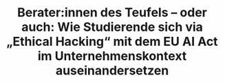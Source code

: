 ---
id: "breakingbad-06-spotlight" # nochmal überlegen
method: "Projektseminar"
institution: "Hub of Computing and Data Science (HCDS), Fakultät für Mathematik, Informatik & Naturwissenschaften"
title: 'Berater:innen des Teufels – oder auch: Wie Studierende sich via „Ethical Hacking“ mit dem EU AI Act im Unternehmenskontext auseinandersetzen'
title_project:
title_short: "BreAkIng Bad: Hacking the AI Act"
period: "Apr 23 ­­- Mar 25 (24 months)"
foerderlinie: "Transferorientierte Data Literacy"
round: "2 & 3"
filter: "spotlights"
lecture2go: "71043"
uhh_url: "https://www.hcl.uni-hamburg.de/ddlitlab/data-literacy-lehrlabor/spotlight-dl-lehrlabor-interviewreihe/spotlight-folge-06.html"
contributors: "Sandra Timmermann, Lucas Memmert, Dr. Michaela Regneri, Fabian Burmeister"
quote:
spotlight_interview: "Ja"
text: |
    *KI ist in aller Munde.* In zahllosen Unternehmen ist diese Technologie in unterschiedlichsten Varianten bereits ein integraler Bestandteil der Wertschöpfung. Der sogenannte AI Act der EU soll zwar schädliche Konsequenzen des Einsatzes von KI verhindern. Wie bei allen aufwändigen Regularien ergibt sich dadurch für Unternehmen aber ein Balance-Akt zwischen Wirtschaftlichkeit und Gesetzeskonformität. Das wiederum führt immer auch zum Ausnutzen von Lücken und Grauzonen, und zwar so, dass ethische Prinzipien nicht mehr greifen.

    In der interdisziplinären Veranstaltung von Dr. Michaela Regnieri und Lucas Memmert lernen Studierende aller Fächer nicht nur den AI Act und ethische Perspektiven auf KI kennen. Mithilfe der Beraterfirma iDIGMA werden die Studierenden im Laufe eines Semesters buchstäblich zu Unternehmensberater:innen und loten dabei die Grenzen der KI-Regulierung bewusst aus.

    *Das Ziel: Schwachstellen im AI Act für den Unternehmenskontext mittels Ethical Hacking herauszufinden, Ideen für die Stärkung des AI Acts zu entwickeln und Studierende für die komplexen Entscheidungsprozesse über den Einsatz von KI in Unternehmen zu sensibilisieren.*

    Dabei erarbeiten Studierende ihre eigene, kritische Haltung und erfahren direkt, was das Spannungsfeld von Wirtschaftlichkeit und ethischem Handeln bedeutet, und dass es aus den naheliegenden Grauzonen immer Win-Win-Wege zum Guten hin geben kann.

    Aus "BreAkIng Bad" wird so "Aus großer Macht wächst große Verantwortung" - und damit die Zukunftskompetenz von ethischem und wirtschaftlichem Handeln.

    Das interdisziplinäre Lehrprojekt „BreAkIng Bad: Hacking the AI Act“ wurde erfolgreich im Jahr 2023 und 2024 durchgeführt. Das Lehrprojekt wurde vom Digital and Data Literacy in Teaching Lab (kurz: DDLitLab) gefördert und wurde fachübergreifend im Studium Generale der Universität Hamburg angeboten. In der dritten Runde unserer CDTLs wurde das Projekt mit dem Ziel der Modularisierung weitergeführt.

image: "https://assets.rrz.uni-hamburg.de/instance_assets/zentrale/21489749/spotlight-data-literacy-lehrlabor--06--breaking-bad--414x733-f90ad4c7bc76dd0f6eb58696dcbd125f21abccd0.png"
image_credit: "UHH / Pawlowski"
link_external: "https://idigma.com/BreakingBad/"
stine:
podcast: "https://www.pod.uni-hamburg.de/1/blog/16__/file/19/s/webplayer/c/episode/Podcast-Breaking-Bad_final.mp3"
---